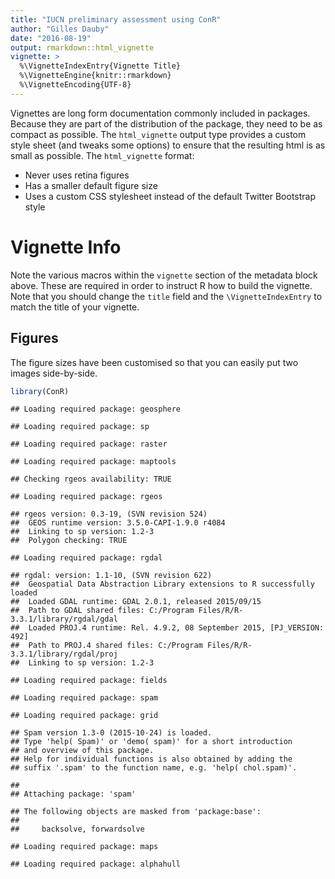 ```yaml
---
title: "IUCN preliminary assessment using ConR"
author: "Gilles Dauby"
date: "2016-08-19"
output: rmarkdown::html_vignette
vignette: >
  %\VignetteIndexEntry{Vignette Title}
  %\VignetteEngine{knitr::rmarkdown}
  %\VignetteEncoding{UTF-8}
---
```


Vignettes are long form documentation commonly included in packages. Because they are part of the distribution of the package, they need to be as compact as possible. The `html_vignette` output type provides a custom style sheet (and tweaks some options) to ensure that the resulting html is as small as possible. The `html_vignette` format:

- Never uses retina figures
- Has a smaller default figure size
- Uses a custom CSS stylesheet instead of the default Twitter Bootstrap style

# Vignette Info

Note the various macros within the `vignette` section of the metadata block above. These are required in order to instruct R how to build the vignette. Note that you should change the `title` field and the `\VignetteIndexEntry` to match the title of your vignette.

## Figures

The figure sizes have been customised so that you can easily put two images side-by-side. 


```r
library(ConR)
```

```
## Loading required package: geosphere
```

```
## Loading required package: sp
```

```
## Loading required package: raster
```

```
## Loading required package: maptools
```

```
## Checking rgeos availability: TRUE
```

```
## Loading required package: rgeos
```

```
## rgeos version: 0.3-19, (SVN revision 524)
##  GEOS runtime version: 3.5.0-CAPI-1.9.0 r4084 
##  Linking to sp version: 1.2-3 
##  Polygon checking: TRUE
```

```
## Loading required package: rgdal
```

```
## rgdal: version: 1.1-10, (SVN revision 622)
##  Geospatial Data Abstraction Library extensions to R successfully loaded
##  Loaded GDAL runtime: GDAL 2.0.1, released 2015/09/15
##  Path to GDAL shared files: C:/Program Files/R/R-3.3.1/library/rgdal/gdal
##  Loaded PROJ.4 runtime: Rel. 4.9.2, 08 September 2015, [PJ_VERSION: 492]
##  Path to PROJ.4 shared files: C:/Program Files/R/R-3.3.1/library/rgdal/proj
##  Linking to sp version: 1.2-3
```

```
## Loading required package: fields
```

```
## Loading required package: spam
```

```
## Loading required package: grid
```

```
## Spam version 1.3-0 (2015-10-24) is loaded.
## Type 'help( Spam)' or 'demo( spam)' for a short introduction 
## and overview of this package.
## Help for individual functions is also obtained by adding the
## suffix '.spam' to the function name, e.g. 'help( chol.spam)'.
```

```
## 
## Attaching package: 'spam'
```

```
## The following objects are masked from 'package:base':
## 
##     backsolve, forwardsolve
```

```
## Loading required package: maps
```

```
## Loading required package: alphahull
```



